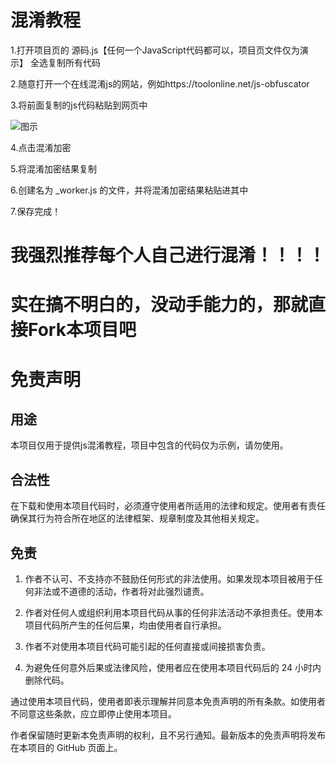 # 混淆教程
1.打开项目页的   源码.js【任何一个JavaScript代码都可以，项目页文件仅为演示】    全选复制所有代码

2.随意打开一个在线混淆js的网站，例如https://toolonline.net/js-obfuscator

3.将前面复制的js代码粘贴到网页中

![图示](https://pan.keaeye.fun/raw/%E5%9B%BE%E7%A4%BA.png)

4.点击混淆加密

5.将混淆加密结果复制

6.创建名为 _worker.js 的文件，并将混淆加密结果粘贴进其中

7.保存完成！

# 我强烈推荐每个人自己进行混淆！！！！
# 实在搞不明白的，没动手能力的，那就直接Fork本项目吧
# 免责声明
## 用途
本项目仅用于提供js混淆教程，项目中包含的代码仅为示例，请勿使用。
## 合法性
在下载和使用本项目代码时，必须遵守使用者所适用的法律和规定。使用者有责任确保其行为符合所在地区的法律框架、规章制度及其他相关规定。
## 免责
1. 作者不认可、不支持亦不鼓励任何形式的非法使用。如果发现本项目被用于任何非法或不道德的活动，作者将对此强烈谴责。

2. 作者对任何人或组织利用本项目代码从事的任何非法活动不承担责任。使用本项目代码所产生的任何后果，均由使用者自行承担。

3. 作者不对使用本项目代码可能引起的任何直接或间接损害负责。

4. 为避免任何意外后果或法律风险，使用者应在使用本项目代码后的 24 小时内删除代码。

通过使用本项目代码，使用者即表示理解并同意本免责声明的所有条款。如使用者不同意这些条款，应立即停止使用本项目。

作者保留随时更新本免责声明的权利，且不另行通知。最新版本的免责声明将发布在本项目的 GitHub 页面上。

